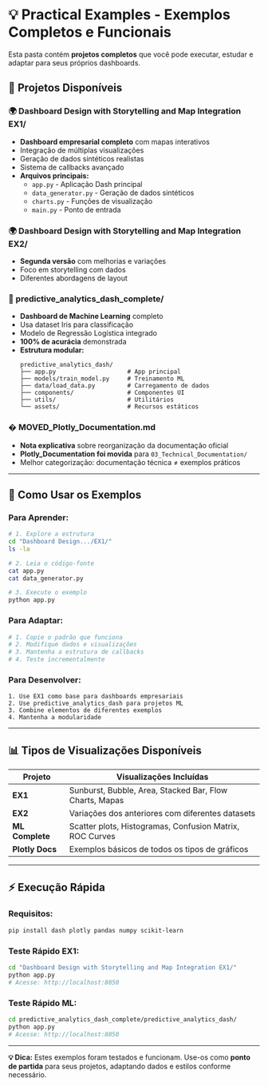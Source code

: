 # 💡 Practical Examples - Exemplos Completos e Funcionais

Esta pasta contém **projetos completos** que você pode executar, estudar e adaptar para seus próprios dashboards.

## 📂 **Projetos Disponíveis**

### **🌍 Dashboard Design with Storytelling and Map Integration EX1/**
- **Dashboard empresarial completo** com mapas interativos
- Integração de múltiplas visualizações
- Geração de dados sintéticos realistas
- Sistema de callbacks avançado
- **Arquivos principais:**
  - `app.py` - Aplicação Dash principal
  - `data_generator.py` - Geração de dados sintéticos
  - `charts.py` - Funções de visualização
  - `main.py` - Ponto de entrada

### **🌍 Dashboard Design with Storytelling and Map Integration EX2/**
- **Segunda versão** com melhorias e variações
- Foco em storytelling com dados
- Diferentes abordagens de layout

### **🤖 predictive_analytics_dash_complete/**
- **Dashboard de Machine Learning** completo
- Usa dataset Iris para classificação
- Modelo de Regressão Logística integrado
- **100% de acurácia** demonstrada
- **Estrutura modular:**
  ```
  predictive_analytics_dash/
  ├── app.py                    # App principal
  ├── models/train_model.py     # Treinamento ML
  ├── data/load_data.py         # Carregamento de dados
  ├── components/               # Componentes UI
  ├── utils/                    # Utilitários
  └── assets/                   # Recursos estáticos
  ```

### **� MOVED_Plotly_Documentation.md**
- **Nota explicativa** sobre reorganização da documentação oficial
- **Plotly_Documentation foi movida** para `03_Technical_Documentation/`
- Melhor categorização: documentação técnica ≠ exemplos práticos

---

## 🚀 **Como Usar os Exemplos**

### **Para Aprender:**
```bash
# 1. Explore a estrutura
cd "Dashboard Design.../EX1/"
ls -la

# 2. Leia o código-fonte
cat app.py
cat data_generator.py

# 3. Execute o exemplo
python app.py
```

### **Para Adaptar:**
```python
# 1. Copie o padrão que funciona
# 2. Modifique dados e visualizações
# 3. Mantenha a estrutura de callbacks
# 4. Teste incrementalmente
```

### **Para Desenvolver:**
```
1. Use EX1 como base para dashboards empresariais
2. Use predictive_analytics_dash para projetos ML
3. Combine elementos de diferentes exemplos
4. Mantenha a modularidade
```

---

## 📊 **Tipos de Visualizações Disponíveis**

| Projeto | Visualizações Incluídas |
|---------|-------------------------|
| **EX1** | Sunburst, Bubble, Area, Stacked Bar, Flow Charts, Mapas |
| **EX2** | Variações dos anteriores com diferentes datasets |
| **ML Complete** | Scatter plots, Histogramas, Confusion Matrix, ROC Curves |
| **Plotly Docs** | Exemplos básicos de todos os tipos de gráficos |

---

## ⚡ **Execução Rápida**

### **Requisitos:**
```bash
pip install dash plotly pandas numpy scikit-learn
```

### **Teste Rápido EX1:**
```bash
cd "Dashboard Design with Storytelling and Map Integration EX1/"
python app.py
# Acesse: http://localhost:8050
```

### **Teste Rápido ML:**
```bash
cd predictive_analytics_dash_complete/predictive_analytics_dash/
python app.py
# Acesse: http://localhost:8050
```

---

**💡 Dica:** Estes exemplos foram testados e funcionam. Use-os como **ponto de partida** para seus projetos, adaptando dados e estilos conforme necessário.

